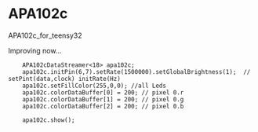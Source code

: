 # APA102c
APA102c_for_teensy32

Improving now...

```cpp:example  
    APA102cDataStreamer<18> apa102c;
    apa102c.initPin(6,7).setRate(1500000).setGlobalBrightness(1);  // setPint(data,clock) initRate(Hz)
    apa102c.setFillColor(255,0,0); //all Leds
    apa102c.colorDataBuffer[0] = 200; // pixel 0.r
    apa102c.colorDataBuffer[1] = 200; // pixel 0.g
    apa102c.colorDataBuffer[2] = 200; // pixel 0.b

    apa102c.show();
```
